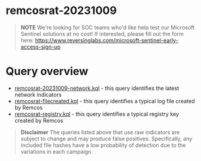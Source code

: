 # remcosrat-20231009

> **NOTE**
> We're looking for SOC teams who'd like help test our Microsoft Sentinel solutions at no cost! If interested, please fill out the form here: https://www.reversinglabs.com/microsoft-sentinel-early-access-sign-up

# Query overview

* [remcosrat-20231009-network.kql](./remcosrat-20231009-network.kql) - this query identifies the latest network indicators
* [remcosrat-filecreated.kql](./remcosrat-filecreated.kql) - this query identifies a typical log file created by Remcos
* [remcosrat-registry.kql](./remcosrat-registry.kql) - this query identifies a typical registry key created by Remcos

> **Disclaimer**
> The queries listed above that use raw indicators are subject to change and may produce false positives. Specifically, any included file hashes have a low probability of detection due to the variations in each campaign. 
